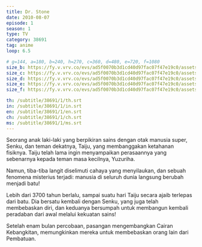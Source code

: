 ```yaml
---
title: Dr. Stone
date: 2010-08-07
episode: 1
season: 1
type: TV
category: 38691
tag: anime
loop: 6.5

# g=144, a=180, b=240, h=270, c=360, d=480, e=720, f=1080
size_b: https://fy.v.vrv.co/evs/ad5f0070b3d1cd40d97fac07f47e19c0/assets/ff40b060c7dfe6d7cf0f71d3438032a7_3692368.mp4?Policy=eyJTdGF0ZW1lbnQiOlt7IlJlc291cmNlIjoiaHR0cCo6Ly9wbC5jcnVuY2h5cm9sbC5jb20vZXZzMS9hZDVmMDA3MGIzZDFjZDQwZDk3ZmFjMDdmNDdlMTljMC9hc3NldHMvZmY0MGIwNjBjN2RmZTZkN2NmMGY3MWQzNDM4MDMyYTdfLDM2OTI0MDgubXA0LDM2OTI0MTUubXA0LDM2OTI0MDEubXA0LDM2OTIzODcubXA0LDM2OTIzOTQubXA0LC51cmxzZXQvbWFzdGVyLm0zdTgiLCJDb25kaXRpb24iOnsiRGF0ZUxlc3NUaGFuIjp7IkFXUzpFcG9jaFRpbWUiOjE2MjYyMjgxMjR9fX1dfQ__&Signature=VW-T3oMpCvdNfCT9rDlHlCnAo1frrM0-B31MKcs1IVoMJXbPCE-XkHsaZX0P9smd6bFsvawXDRpj1V1WuL44YWWy2~Sp70zx4u9yPeckwuwktfHztwWj7ZDyXO7K~aJJbZDoHHTSZSn5fGLnOgL44u6q7-muvHXCV5dX9vZsd6k8oC9~d4K7G1od4h5Kxn8eOw5rjmv6hBRGSmKQlCPQrzWx7iB0HK74XpDgIJLjpX9LLc3EEb07C04fM3g0jF9duW6Ti75NczooW2Ex5FVw32VfSsfHqeYtxV7UHbri1YHaZ2OMCZHR26BxvGu~e1AguWO9oOkwG4Ysl6MU9A8a5g__&Key-Pair-Id=APKAJMWSQ5S7ZB3MF5VA
size_c: https://fy.v.vrv.co/evs/ad5f0070b3d1cd40d97fac07f47e19c0/assets/ff40b060c7dfe6d7cf0f71d3438032a7_3692367.mp4?Policy=eyJTdGF0ZW1lbnQiOlt7IlJlc291cmNlIjoiaHR0cCo6Ly9wbC5jcnVuY2h5cm9sbC5jb20vZXZzMS9hZDVmMDA3MGIzZDFjZDQwZDk3ZmFjMDdmNDdlMTljMC9hc3NldHMvZmY0MGIwNjBjN2RmZTZkN2NmMGY3MWQzNDM4MDMyYTdfLDM2OTI0MDgubXA0LDM2OTI0MTUubXA0LDM2OTI0MDEubXA0LDM2OTIzODcubXA0LDM2OTIzOTQubXA0LC51cmxzZXQvbWFzdGVyLm0zdTgiLCJDb25kaXRpb24iOnsiRGF0ZUxlc3NUaGFuIjp7IkFXUzpFcG9jaFRpbWUiOjE2MjYyMjgxMjR9fX1dfQ__&Signature=VW-T3oMpCvdNfCT9rDlHlCnAo1frrM0-B31MKcs1IVoMJXbPCE-XkHsaZX0P9smd6bFsvawXDRpj1V1WuL44YWWy2~Sp70zx4u9yPeckwuwktfHztwWj7ZDyXO7K~aJJbZDoHHTSZSn5fGLnOgL44u6q7-muvHXCV5dX9vZsd6k8oC9~d4K7G1od4h5Kxn8eOw5rjmv6hBRGSmKQlCPQrzWx7iB0HK74XpDgIJLjpX9LLc3EEb07C04fM3g0jF9duW6Ti75NczooW2Ex5FVw32VfSsfHqeYtxV7UHbri1YHaZ2OMCZHR26BxvGu~e1AguWO9oOkwG4Ysl6MU9A8a5g__&Key-Pair-Id=APKAJMWSQ5S7ZB3MF5VA
size_d: https://fy.v.vrv.co/evs/ad5f0070b3d1cd40d97fac07f47e19c0/assets/ff40b060c7dfe6d7cf0f71d3438032a7_3692369.mp4?Policy=eyJTdGF0ZW1lbnQiOlt7IlJlc291cmNlIjoiaHR0cCo6Ly9wbC5jcnVuY2h5cm9sbC5jb20vZXZzMS9hZDVmMDA3MGIzZDFjZDQwZDk3ZmFjMDdmNDdlMTljMC9hc3NldHMvZmY0MGIwNjBjN2RmZTZkN2NmMGY3MWQzNDM4MDMyYTdfLDM2OTI0MDgubXA0LDM2OTI0MTUubXA0LDM2OTI0MDEubXA0LDM2OTIzODcubXA0LDM2OTIzOTQubXA0LC51cmxzZXQvbWFzdGVyLm0zdTgiLCJDb25kaXRpb24iOnsiRGF0ZUxlc3NUaGFuIjp7IkFXUzpFcG9jaFRpbWUiOjE2MjYyMjgxMjR9fX1dfQ__&Signature=VW-T3oMpCvdNfCT9rDlHlCnAo1frrM0-B31MKcs1IVoMJXbPCE-XkHsaZX0P9smd6bFsvawXDRpj1V1WuL44YWWy2~Sp70zx4u9yPeckwuwktfHztwWj7ZDyXO7K~aJJbZDoHHTSZSn5fGLnOgL44u6q7-muvHXCV5dX9vZsd6k8oC9~d4K7G1od4h5Kxn8eOw5rjmv6hBRGSmKQlCPQrzWx7iB0HK74XpDgIJLjpX9LLc3EEb07C04fM3g0jF9duW6Ti75NczooW2Ex5FVw32VfSsfHqeYtxV7UHbri1YHaZ2OMCZHR26BxvGu~e1AguWO9oOkwG4Ysl6MU9A8a5g__&Key-Pair-Id=APKAJMWSQ5S7ZB3MF5VA
size_e: https://fy.v.vrv.co/evs/ad5f0070b3d1cd40d97fac07f47e19c0/assets/ff40b060c7dfe6d7cf0f71d3438032a7_3692370.mp4?Policy=eyJTdGF0ZW1lbnQiOlt7IlJlc291cmNlIjoiaHR0cCo6Ly9wbC5jcnVuY2h5cm9sbC5jb20vZXZzMS9hZDVmMDA3MGIzZDFjZDQwZDk3ZmFjMDdmNDdlMTljMC9hc3NldHMvZmY0MGIwNjBjN2RmZTZkN2NmMGY3MWQzNDM4MDMyYTdfLDM2OTI0MDgubXA0LDM2OTI0MTUubXA0LDM2OTI0MDEubXA0LDM2OTIzODcubXA0LDM2OTIzOTQubXA0LC51cmxzZXQvbWFzdGVyLm0zdTgiLCJDb25kaXRpb24iOnsiRGF0ZUxlc3NUaGFuIjp7IkFXUzpFcG9jaFRpbWUiOjE2MjYyMjgxMjR9fX1dfQ__&Signature=VW-T3oMpCvdNfCT9rDlHlCnAo1frrM0-B31MKcs1IVoMJXbPCE-XkHsaZX0P9smd6bFsvawXDRpj1V1WuL44YWWy2~Sp70zx4u9yPeckwuwktfHztwWj7ZDyXO7K~aJJbZDoHHTSZSn5fGLnOgL44u6q7-muvHXCV5dX9vZsd6k8oC9~d4K7G1od4h5Kxn8eOw5rjmv6hBRGSmKQlCPQrzWx7iB0HK74XpDgIJLjpX9LLc3EEb07C04fM3g0jF9duW6Ti75NczooW2Ex5FVw32VfSsfHqeYtxV7UHbri1YHaZ2OMCZHR26BxvGu~e1AguWO9oOkwG4Ysl6MU9A8a5g__&Key-Pair-Id=APKAJMWSQ5S7ZB3MF5VA
size_f: https://fy.v.vrv.co/evs/ad5f0070b3d1cd40d97fac07f47e19c0/assets/ff40b060c7dfe6d7cf0f71d3438032a7_3692371.mp4?Policy=eyJTdGF0ZW1lbnQiOlt7IlJlc291cmNlIjoiaHR0cCo6Ly9wbC5jcnVuY2h5cm9sbC5jb20vZXZzMS9hZDVmMDA3MGIzZDFjZDQwZDk3ZmFjMDdmNDdlMTljMC9hc3NldHMvZmY0MGIwNjBjN2RmZTZkN2NmMGY3MWQzNDM4MDMyYTdfLDM2OTI0MDgubXA0LDM2OTI0MTUubXA0LDM2OTI0MDEubXA0LDM2OTIzODcubXA0LDM2OTIzOTQubXA0LC51cmxzZXQvbWFzdGVyLm0zdTgiLCJDb25kaXRpb24iOnsiRGF0ZUxlc3NUaGFuIjp7IkFXUzpFcG9jaFRpbWUiOjE2MjYyMjgxMjR9fX1dfQ__&Signature=VW-T3oMpCvdNfCT9rDlHlCnAo1frrM0-B31MKcs1IVoMJXbPCE-XkHsaZX0P9smd6bFsvawXDRpj1V1WuL44YWWy2~Sp70zx4u9yPeckwuwktfHztwWj7ZDyXO7K~aJJbZDoHHTSZSn5fGLnOgL44u6q7-muvHXCV5dX9vZsd6k8oC9~d4K7G1od4h5Kxn8eOw5rjmv6hBRGSmKQlCPQrzWx7iB0HK74XpDgIJLjpX9LLc3EEb07C04fM3g0jF9duW6Ti75NczooW2Ex5FVw32VfSsfHqeYtxV7UHbri1YHaZ2OMCZHR26BxvGu~e1AguWO9oOkwG4Ysl6MU9A8a5g__&Key-Pair-Id=APKAJMWSQ5S7ZB3MF5VA

th: /subtitle/38691/1/th.srt
in: /subtitle/38691/1/in.srt
en: /subtitle/38691/1/en.srt
ch: /subtitle/38691/1/ch.srt
ms: /subtitle/38691/1/ms.srt
---
```

Seorang anak laki-laki yang berpikiran sains dengan otak manusia super, Senku, dan teman dekatnya, Taiju, yang membanggakan ketahanan fisiknya. Taiju telah lama ingin menyampaikan perasaannya yang sebenarnya kepada teman masa kecilnya, Yuzuriha.

Namun, tiba-tiba langit diselimuti cahaya yang menyilaukan, dan sebuah fenomena misterius terjadi: manusia di seluruh dunia langsung berubah menjadi batu!

Lebih dari 3700 tahun berlalu, sampai suatu hari Taiju secara ajaib terlepas dari batu. Dia bersatu kembali dengan Senku, yang juga telah membebaskan diri, dan keduanya bersumpah untuk membangun kembali peradaban dari awal melalui kekuatan sains!

Setelah enam bulan percobaan, pasangan mengembangkan Cairan Kebangkitan, memungkinkan mereka untuk membebaskan orang lain dari Pembatuan.

